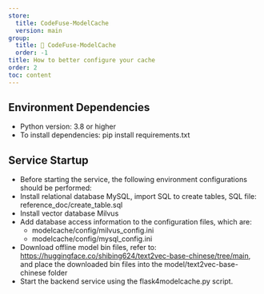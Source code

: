 ```yaml
---
store:
  title: CodeFuse-ModelCache
  version: main
group:
  title: 🌱 CodeFuse-ModelCache
  order: -1
title: How to better configure your cache
order: 2
toc: content
---
```


## Environment Dependencies
- Python version: 3.8 or higher
- To install dependencies: pip install requirements.txt

## Service Startup
- Before starting the service, the following environment configurations should be performed:
- Install relational database MySQL, import SQL to create tables, SQL file: reference_doc/create_table.sql
- Install vector database Milvus
- Add database access information to the configuration files, which are:
    - modelcache/config/milvus_config.ini
    - modelcache/config/mysql_config.ini
- Download offline model bin files, refer to: https://huggingface.co/shibing624/text2vec-base-chinese/tree/main, and place the downloaded bin files into the model/text2vec-base-chinese folder
- Start the backend service using the flask4modelcache.py script.
